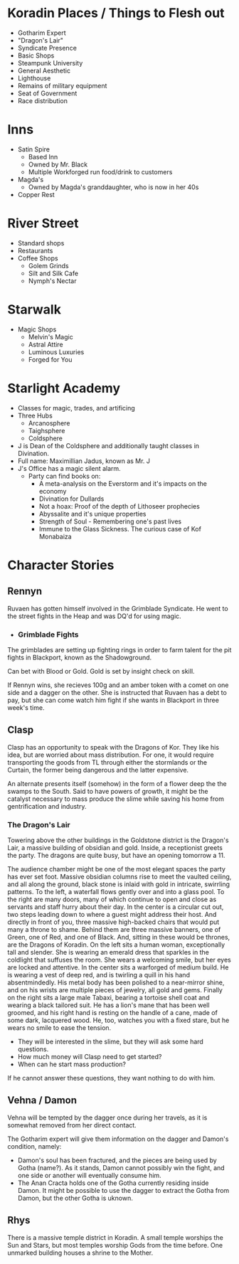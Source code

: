 # Koradin Places / Things to Flesh out

- Gotharim Expert
- "Dragon's Lair"
- Syndicate Presence
- Basic Shops
- Steampunk University
- General Aesthetic
- Lighthouse
- Remains of military equipment
- Seat of Government
- Race distribution

# Inns

- Satin Spire
    - Based Inn
    - Owned by Mr. Black
    - Multiple Workforged run food/drink to customers
- Magda's
    - Owned by Magda's granddaughter, who is now in her 40s
- Copper Rest

# River Street

- Standard shops
- Restaurants
- Coffee Shops
    - Golem Grinds
    - Silt and Silk Cafe
    - Nymph's Nectar

# Starwalk

- Magic Shops
    - Melvin's Magic
    - Astral Attire
    - Luminous Luxuries
    - Forged for You

# Starlight Academy

- Classes for magic, trades, and artificing
- Three Hubs
    - Arcanosphere
    - Taighsphere
    - Coldsphere
- J is Dean of the Coldsphere and additionally taught classes in Divination.
- Full name: Maximillian Jadus, known as Mr. J
- J's Office has a magic silent alarm.
    - Party can find books on:
        - A meta-analysis on the Everstorm and it's impacts on the economy
        - Divination for Dullards
        - Not a hoax: Proof of the depth of Lithoseer prophecies
        - Abyssalite and it's unique properties
        - Strength of Soul - Remembering one's past lives
        - Immune to the Glass Sickness. The curious case of Kof Monabaiza

# Character Stories

## Rennyn

Ruvaen has gotten himself involved in the Grimblade Syndicate. He went to the
street fights in the Heap and was DQ'd for using magic.

- ### Grimblade Fights

The grimblades are setting up fighting rings in order to farm talent for the
pit fights in Blackport, known as the Shadowground.

Can bet with Blood or Gold. Gold is set by insight check on skill.

If Rennyn wins, she recieves 100g and an amber token with a comet on one side
and a dagger on the other. She is instructed that Ruvaen has a debt to pay,
but she can come watch him fight if she wants in Blackport in three week's time.

## Clasp

Clasp has an opportunity to speak with the Dragons of Kor. They like his idea, but are worried about mass distribution.
For one, it would require transporting the goods from TL through either the stormlands or the Curtain, the former
being dangerous and the latter expensive.

An alternate presents itself (somehow) in the form of a flower deep the the swamps to the South.
Said to have powers of growth, it might be the catalyst necessary to mass produce the slime while
saving his home from gentrification and industry.

### The Dragon's Lair

Towering above the other buildings in the Goldstone district is the Dragon's Lair,
a massive building of obsidian and gold.  Inside, a receptionist greets the party.
The dragons are quite busy, but have an opening tomorrow a 11.

The audience chamber might be one of the most elegant spaces the party has ever
set foot. Massive obsidian columns rise to meet the vaulted ceiling, and all
along the ground, black stone is inlaid with gold in intricate, swirrling patterns.
To the left, a waterfall flows gently over and into a glass pool. To the
right are many doors, many of which continue to open and close as servants and staff
hurry about their day.  In the center is a circular cut out, two steps leading
down to where a guest might address their host. And directly in front of you,
three massive high-backed chairs that would put many a throne to shame.
Behind them are three massive banners, one of Green, one of Red, and one of Black.
And, sitting in these would be thrones, are the Dragons of Koradin. On the
left sits a human woman, exceptionally tall and slender. She is wearing an
emerald dress that sparkles in the coldlight that suffuses the room. She wears
a welcoming smile, but her eyes are locked and attentive. In the center sits
a warforged of medium build. He is wearing a vest of deep red, and is twirling
a quill in his hand absentmindedly. His metal body has been polished to a near-mirror shine,
and on his wrists are multiple pieces of jewelry, all gold and gems. Finally on the
right sits a large male Tabaxi, bearing a tortoise shell coat and wearing a
black tailored suit. He has a lion's mane that has been well groomed, and
his right hand is resting on the handle of a cane,
made of some dark, lacquered wood. He, too, watches you with a fixed stare,
but he wears no smile to ease the tension.

- They will be interested in the slime, but they will ask some hard questions.
- How much money will Clasp need to get started?
- When can he start mass production?

If he cannot answer these questions, they want nothing to do with him.

## Vehna / Damon

Vehna will be tempted by the dagger once during her travels, as it is somewhat removed from her
direct contact.

The Gotharim expert will give them information on the dagger and Damon's condition, namely:

- Damon's soul has been fractured, and the pieces are being used by Gotha (name?).
    As it stands, Damon cannot possibly win the fight, and one side or another will eventually consume him.
- The Anan Cracta holds one of the Gotha currently residing inside Damon. It might be possible to use the
dagger to extract the Gotha from Damon, but the other Gotha is uknown.

## Rhys

There is a massive temple district in Koradin. A small temple worships the Sun and Stars, but most temples
worship Gods from the time before. One unmarked building houses a shrine to the Mother.
